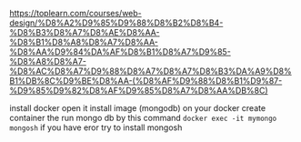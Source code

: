 https://toplearn.com/courses/web-design/%D8%A2%D9%85%D9%88%D8%B2%D8%B4-%D8%B3%D8%A7%D8%AE%D8%AA-%D8%B1%D8%A8%D8%A7%D8%AA-%D8%AA%D9%84%DA%AF%D8%B1%D8%A7%D9%85-%D8%A8%D8%A7-%D8%AC%D8%A7%D9%88%D8%A7%D8%A7%D8%B3%DA%A9%D8%B1%DB%8C%D9%BE%D8%AA-(%D8%AF%D9%88%D8%B1%D9%87-%D9%85%D9%82%D8%AF%D9%85%D8%A7%D8%AA%DB%8C)


install docker
open it
install image (mongodb) on your docker
create container
the run  mongo db by this command
```docker exec -it mymongo mongosh```
if you have eror try to install mongosh 
